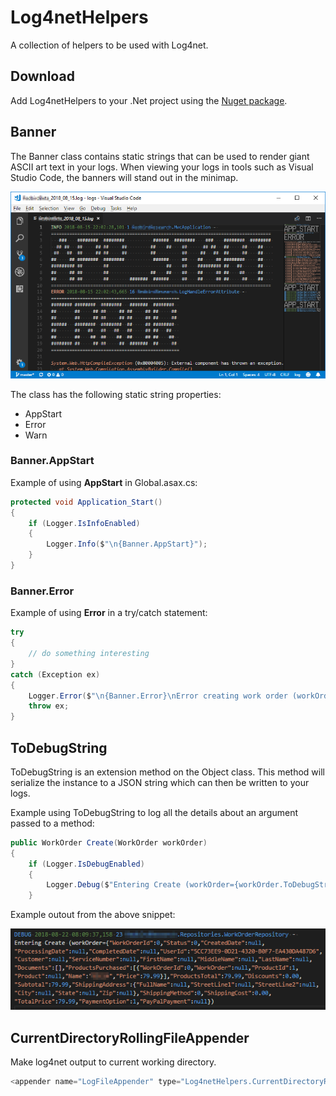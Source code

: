 # Log4netHelpers
A collection of helpers to be used with Log4net.
## Download
Add Log4netHelpers to your .Net project using the [Nuget package](https://www.nuget.org/packages/log4nethelpers).
## Banner
The Banner class contains static strings that can be used to render giant ASCII art text in your logs. When viewing your logs in tools such as Visual Studio Code, the banners will stand out in the minimap.

![Example Banners](https://raw.githubusercontent.com/awjacobson/Log4netHelpers/master/docs/banner_example.png)

The class has the following static string properties:
* AppStart
* Error
* Warn
### Banner.AppStart
Example of using **AppStart** in Global.asax.cs:
```C#
protected void Application_Start()
{
    if (Logger.IsInfoEnabled)
    {
        Logger.Info($"\n{Banner.AppStart}");
    }
}
```
### Banner.Error
Example of using **Error** in a try/catch statement:
```C#
try
{
    // do something interesting
}
catch (Exception ex)
{
    Logger.Error($"\n{Banner.Error}\nError creating work order (workOrder={workOrder.ToDebugString()})", ex);
    throw ex;
}
```
## ToDebugString
ToDebugString is an extension method on the Object class. This method will serialize the instance to a JSON string which can then be written to your logs.

Example using ToDebugString to log all the details about an argument passed to a method:
```C#
public WorkOrder Create(WorkOrder workOrder)
{
    if (Logger.IsDebugEnabled)
    {
        Logger.Debug($"Entering Create (workOrder={workOrder.ToDebugString()})");
    }
```
Example outout from the above snippet:

![Example ToDebugString](https://raw.githubusercontent.com/awjacobson/Log4netHelpers/master/docs/todebugstring_example.png)

## CurrentDirectoryRollingFileAppender
Make log4net output to current working directory.
```C#
<appender name="LogFileAppender" type="Log4netHelpers.CurrentDirectoryRollingFileAppender, Log4netHelpers">
```